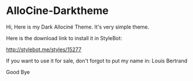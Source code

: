 # AlloCine-Darktheme
Hi,
Here is my Dark Allociné Theme.
It's very simple theme.

Here is the download link to install it in StyleBot:

http://stylebot.me/styles/15277

If you want to use it for sale, don't forgot to put my name in: Louis Bertrand

Good Bye

